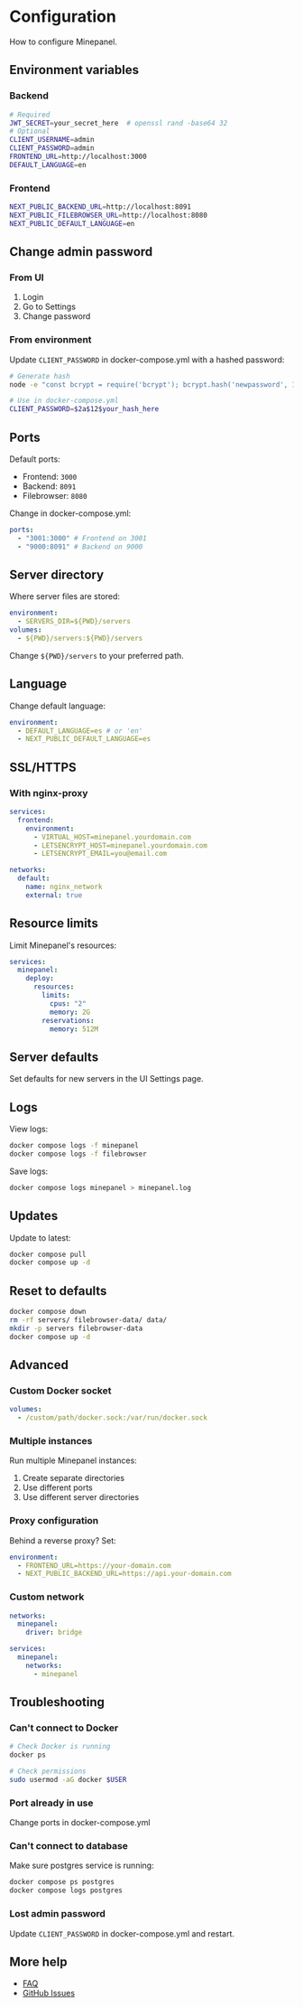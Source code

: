 # Configuration

How to configure Minepanel.

## Environment variables

### Backend

```bash
# Required
JWT_SECRET=your_secret_here  # openssl rand -base64 32
# Optional
CLIENT_USERNAME=admin
CLIENT_PASSWORD=admin
FRONTEND_URL=http://localhost:3000
DEFAULT_LANGUAGE=en
```

### Frontend

```bash
NEXT_PUBLIC_BACKEND_URL=http://localhost:8091
NEXT_PUBLIC_FILEBROWSER_URL=http://localhost:8080
NEXT_PUBLIC_DEFAULT_LANGUAGE=en
```

## Change admin password

### From UI

1. Login
2. Go to Settings
3. Change password

### From environment

Update `CLIENT_PASSWORD` in docker-compose.yml with a hashed password:

```bash
# Generate hash
node -e "const bcrypt = require('bcrypt'); bcrypt.hash('newpassword', 12).then(console.log)"

# Use in docker-compose.yml
CLIENT_PASSWORD=$2a$12$your_hash_here
```

## Ports

Default ports:

- Frontend: `3000`
- Backend: `8091`
- Filebrowser: `8080`

Change in docker-compose.yml:

```yaml
ports:
  - "3001:3000" # Frontend on 3001
  - "9000:8091" # Backend on 9000
```

## Server directory

Where server files are stored:

```yaml
environment:
  - SERVERS_DIR=${PWD}/servers
volumes:
  - ${PWD}/servers:${PWD}/servers
```

Change `${PWD}/servers` to your preferred path.

## Language

Change default language:

```yaml
environment:
  - DEFAULT_LANGUAGE=es # or 'en'
  - NEXT_PUBLIC_DEFAULT_LANGUAGE=es
```

## SSL/HTTPS

### With nginx-proxy

```yaml
services:
  frontend:
    environment:
      - VIRTUAL_HOST=minepanel.yourdomain.com
      - LETSENCRYPT_HOST=minepanel.yourdomain.com
      - LETSENCRYPT_EMAIL=you@email.com

networks:
  default:
    name: nginx_network
    external: true
```

## Resource limits

Limit Minepanel's resources:

```yaml
services:
  minepanel:
    deploy:
      resources:
        limits:
          cpus: "2"
          memory: 2G
        reservations:
          memory: 512M
```

## Server defaults

Set defaults for new servers in the UI Settings page.

## Logs

View logs:

```bash
docker compose logs -f minepanel
docker compose logs -f filebrowser
```

Save logs:

```bash
docker compose logs minepanel > minepanel.log
```

## Updates

Update to latest:

```bash
docker compose pull
docker compose up -d
```

## Reset to defaults

```bash
docker compose down
rm -rf servers/ filebrowser-data/ data/
mkdir -p servers filebrowser-data
docker compose up -d
```

## Advanced

### Custom Docker socket

```yaml
volumes:
  - /custom/path/docker.sock:/var/run/docker.sock
```

### Multiple instances

Run multiple Minepanel instances:

1. Create separate directories
2. Use different ports
3. Use different server directories

### Proxy configuration

Behind a reverse proxy? Set:

```yaml
environment:
  - FRONTEND_URL=https://your-domain.com
  - NEXT_PUBLIC_BACKEND_URL=https://api.your-domain.com
```

### Custom network

```yaml
networks:
  minepanel:
    driver: bridge

services:
  minepanel:
    networks:
      - minepanel
```

## Troubleshooting

### Can't connect to Docker

```bash
# Check Docker is running
docker ps

# Check permissions
sudo usermod -aG docker $USER
```

### Port already in use

Change ports in docker-compose.yml

### Can't connect to database

Make sure postgres service is running:

```bash
docker compose ps postgres
docker compose logs postgres
```

### Lost admin password

Update `CLIENT_PASSWORD` in docker-compose.yml and restart.

## More help

- [FAQ](/faq)
- [GitHub Issues](https://github.com/Ketbome/minepanel/issues)
